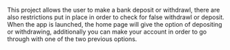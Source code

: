 This project allows the user to make a bank deposit or withdrawl, there are also restrictions put in place in order to check for false withdrawl or deposit.
When the app is launched, the home page will give the option of depositing or withdrawing, additionally you can make your account in order to go through with one of the two previous options.
